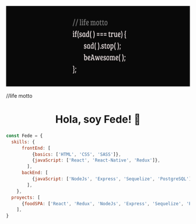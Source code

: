 <img src="./images/life-motto.png" alt="life motto" width="100%" height="220px" border-radius="25px"/>

<div background-color="black" width="100%" height="220px">
  <p> //life motto </p>
</div>

<h1 align="center"> Hola, soy Fede! 👋 </h1>

```js
const Fede = {
  skills: {
      frontEnd: [
          {basics: ['HTML', 'CSS', 'SASS']},
          {javaScript: ['React', 'React-Native', 'Redux']},
        ],
      backEnd: [
          {javaScript: ['NodeJs', 'Express', 'Sequelize', 'PostgreSQL']},
        ],
    },
  proyects: [
      {foodSPA: ['React', 'Redux', 'NodeJs', 'Express', 'Sequelize', 'PostgreSQL']},
    ],
}
```
